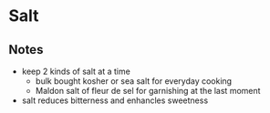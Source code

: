 # Salt

## Notes

- keep 2 kinds of salt at a time
  - bulk bought kosher or sea salt for everyday cooking
  - Maldon salt of fleur de sel for garnishing at the last moment
- salt reduces bitterness and enhancles sweetness
